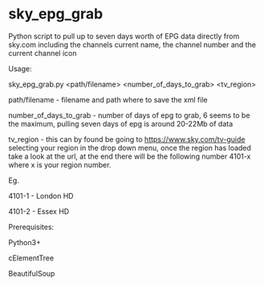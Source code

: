 # sky_epg_grab
Python script to pull up to seven days worth of EPG data directly from sky.com including the channels current name, the channel number and the current channel icon

Usage:

sky_epg_grab.py <path/filename>  <number_of_days_to_grab> <tv_region>

path/filename - filename and path where to save the xml file

number_of_days_to_grab - number of days of epg to grab, 6 seems to be the maximum, pulling seven days of epg is around 20-22Mb of data

tv_region - this can by found be going to https://www.sky.com/tv-guide selecting your region in the drop down menu, once the region has loaded take a look at the url, at the end there will be the following number 4101-x where x is your region number.

Eg.

4101-1 - London HD
  
4101-2 - Essex HD

Prerequisites:

Python3+
  
cElementTree
  
BeautifulSoup
